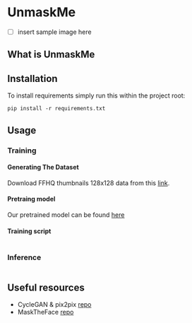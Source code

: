 # UnmaskMe
-[ ] insert sample image here

## What is UnmaskMe

## Installation
To install requirements simply run this within the project root: 
```
pip install -r requirements.txt 
```

## Usage

### Training
#### Generating The Dataset
Download FFHQ thumbnails 128x128 data from this
[link](https://archive.org/download/ffhq-dataset/thumbnails128x128.zip).

#### Pretraing model
Our pretrained model can be found [here]()

#### Training script
```python

```
### Inference
```python

```

## Useful resources
- CycleGAN & pix2pix [repo](https://github.com/junyanz/pytorch-CycleGAN-and-pix2pix)
- MaskTheFace [repo](https://github.com/aqeelanwar/MaskTheFace)

